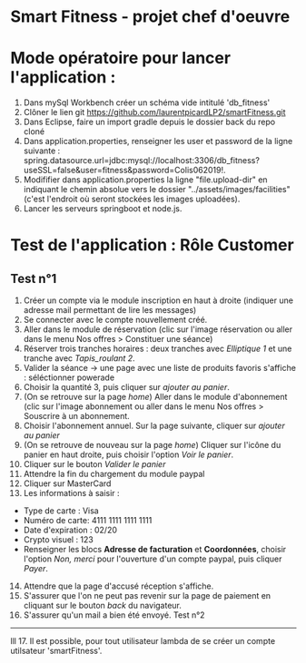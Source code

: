 # Smart Fitness - projet chef d'oeuvre
# Mode opératoire pour lancer l'application :
1. Dans mySql Workbench créer un schéma vide intitulé 'db_fitness' 
2. Clôner le lien git https://github.com/laurentpicardLP2/smartFitness.git
3. Dans Eclipse, faire un import gradle depuis le dossier back du repo cloné
4. Dans application.properties, renseigner les user et password de la ligne suivante : spring.datasource.url=jdbc:mysql://localhost:3306/db_fitness?useSSL=false&user=fitness&password=Colis062019!.
5. Modififier dans application.properties la ligne "file.upload-dir" en indiquant le chemin absolue vers le dossier "../assets/images/facilities" (c'est l'endroit où seront stockées les images uploadées).
6. Lancer les serveurs springboot et node.js.

# Test de l'application : Rôle Customer
Test n°1
--------
1. Créer un compte via le module inscription en haut à droite (indiquer une adresse mail permettant de lire les messages)
2. Se connecter avec le compte nouvellement créé.
3. Aller dans le module de réservation (clic sur l'image réservation ou aller dans le menu Nos offres >  Constituer une séance)
4. Réserver trois tranches horaires : deux tranches avec *Elliptique 1* et une tranche avec *Tapis_roulant 2*.
5. Valider la séance -> une page avec une liste de produits favoris s'affiche : séléctionner powerade
6. Choisir la quantité 3, puis cliquer sur *ajouter au panier*.
7. (On se retrouve sur la page *home*) Aller dans le module d'abonnement (clic sur l'image abonnement ou aller dans le menu Nos offres > Souscrire à un abonnement.
8. Choisir l'abonnement annuel. Sur la page suivante, cliquer sur *ajouter au panier*
9. (On se retrouve de nouveau sur la page *home*) Cliquer sur l'icône du panier en haut droite, puis choisir l'option *Voir le panier*.
10. Cliquer sur le bouton *Valider le panier*
11. Attendre la fin du chargement du module paypal
12. Cliquer sur MasterCard
13. Les informations à saisir : 
  - Type de carte : Visa
  - Numéro de carte: 4111 1111 1111 1111
  - Date d'expiration : 02/20
  - Crypto visuel : 123
  - Renseigner les blocs **Adresse de facturation** et **Coordonnées**, choisir l'option *Non, merci* pour l'ouverture d'un compte paypal, puis cliquer *Payer*.
14. Attendre que la page d'accusé réception s'affiche.
15. S'assurer que l'on ne peut pas revenir sur la page de paiement en cliquant sur le bouton *back* du navigateur.
16. S'assurer qu'un mail a bien été envoyé.
Test n°2
--------
lll
17. Il est possible, pour tout utilisateur lambda de se créer un compte utilsateur 'smartFitness'.

